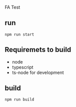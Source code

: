 FA Test

## run
`npm run start`

## Requiremets to build
- node
- typescript
- ts-node for development

## build
`npm run build`
